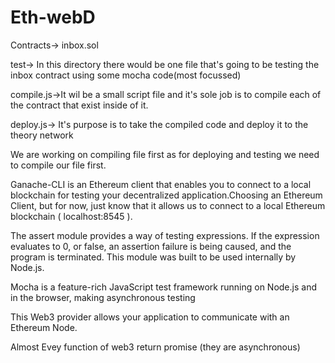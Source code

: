 # Eth-webD
Contracts-> inbox.sol


test-> In this directory there would be one file that's going to be testing the inbox contract using some mocha code(most focussed)


compile.js->It wil be a small script file and it's sole job is to compile each of the contract that exist inside of it.   


deploy.js-> It's purpose is to take the compiled code and deploy it to the theory network

We are working on compiling file first as for deploying and testing we need to compile our file first.


Ganache-CLI is an Ethereum client that enables you to connect to a local blockchain for testing your decentralized application.Choosing an Ethereum Client, but for now, just know that it allows us to connect to a local Ethereum blockchain ( localhost:8545 ).


The assert module provides a way of testing expressions. If the expression evaluates to 0, or false, an assertion failure is being caused, and the program is terminated.
This module was built to be used internally by Node.js.



Mocha is a feature-rich JavaScript test framework running on Node.js and in the browser, making asynchronous testing

This Web3 provider allows your application to communicate with an Ethereum Node.

Almost Evey function of web3 return promise (they are asynchronous)

                                                                    


                   
                   


